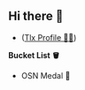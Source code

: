 ## Hi there 👋
- ([Tlx Profile 🧑🏻](https://tlx.toki.id/profiles/Viriya6))

**Bucket List 🪣**
* OSN Medal 🏅
